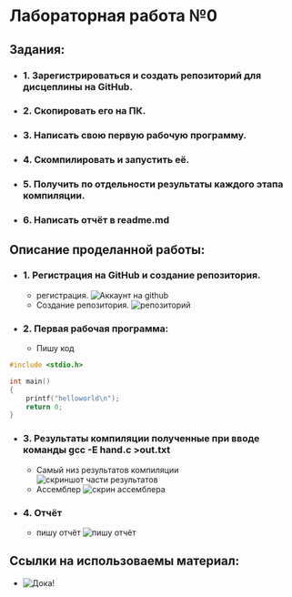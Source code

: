 #  Лабораторная работа №0
## Задания:
+ ### 1. Зарегистрироваться и создать репозиторий для дисцеплины на GitHub.
+ ### 2. Скопировать его на ПК.
+ ### 3. Написать свою первую рабочую программу.
+ ### 4. Скомпилировать и запустить её.
+ ### 5. Получить по отдельности результаты каждого этапа компиляции.
+ ### 6. Написать отчёт в readme.md
## Описание проделанной работы:
* ### 1. Регистрация на GitHub и создание репозитория.  
     + регистрация.
![Аккаунт на github](https://github.com/MbSmD/programming/assets/144994955/8db3b3d8-725c-4ea8-a00d-e97c8c258396)
     + Создание репозитория.
![репозиторий](https://github.com/MbSmD/programming/assets/144994955/19041990-b0d3-4068-89e2-b95fb1352a29)
* ### 2. Первая рабочая программа:
     + Пишу код
```C
#include <stdio.h>

int main()
{
    printf("helloworld\n");
    return 0;
}
```
* ### 3. Результаты компиляции полученные при вводе команды gcc -E hand.c >out.txt
     + Самый низ результатов компиляции 
![скриншот части результатов](https://github.com/MbSmD/programming/assets/144994955/734eb9e6-e516-4dbc-82fb-1fb4c62f6f2f)
     + Ассемблер
![скрин ассемблера](https://github.com/MbSmD/programming/assets/144994955/c1de7751-60ae-4079-934d-5561c1d10695)
* ### 4. Отчёт
     + пишу отчёт
![пишу отчёт](https://github.com/MbSmD/programming/assets/144994955/627c3872-7dad-4542-a4ec-9c2cf3bd9bc7)
## Ссылки на использоваемы материал:
+ ![Дока!](https://doka.guide/tools/markdown/)


